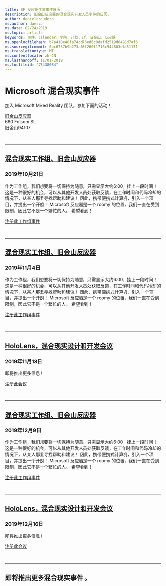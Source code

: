 ```yaml
---
title: SF 反应器学院事件日历
description: 旧金山反应器的混合现实开发人员事件的日历。
author: danielescudero
ms.author: daescu
ms.date: 02/24/2019
ms.topic: article
keywords: 事件，calendar，学院，计划，sf，旧金山，反应器
ms.openlocfilehash: b7a410e40fa74cd76ed6c8dafd2519d6498d7af6
ms.sourcegitcommit: 6bc6757b9b273a63f260f1716c944603dfa51151
ms.translationtype: MT
ms.contentlocale: zh-CN
ms.lasthandoff: 11/01/2019
ms.locfileid: "73438084"
---
```

# <a name="microsoft-mixed-reality-events"></a>Microsoft 混合现实事件

加入 Microsoft Mixed Reality 团队，参加下面的活动！

[旧金山反应器](https://developer.microsoft.com/reactor/#ReactorSF)<br>
680 Folsom St<br>
旧金山94107

<br>

---

## <a name="mixed-reality-workgroup-san-francisco-reactorhttpsemea01safelinksprotectionoutlookcomurlhttps3a2f2fwwwmeetupcom2fhololens-mr2fdata027c017cdaescu40microsoftcom7ca8ddee063b7949a9992308d6903e62b07c72f988bf86f141af91ab2d7cd011db477c17c07c636854994961124360sdataymnaaiwvxij700mo9gj2boz4w82bgkdjdhijhytfczcfu3dreserved0"></a>[混合现实工作组、旧金山反应器](https://emea01.safelinks.protection.outlook.com/?url=https%3A%2F%2Fwww.meetup.com%2Fhololens-mr%2F&data=02%7C01%7Cdaescu%40microsoft.com%7Ca8ddee063b7949a9992308d6903e62b0%7C72f988bf86f141af91ab2d7cd011db47%7C1%7C0%7C636854994961124360&sdata=YmnAAiWVxIJ700mO9gj%2BOz4W8%2BgKDjDhiJhYtfCzCFU%3D&reserved=0)
### <a name="october-21-2019"></a>2019年10月21日

作为工作组，我们想要将一切保持为随意，只需显示大约6:00，挂上一段时间！ 这是一种很好的机会，可以从其他开发人员处获取反馈，在工作时间和代码冷却的情况下，从某人那里寻找帮助和建议！ 因此，携带便携式计算机，引入一个项目，并提出一个开朗！ Microsoft 反应器是一个 roomy 的位置，我们一直在受到限制，因此它不是一个繁忙的人。 希望看到！

[注册此工作组事件](https://emea01.safelinks.protection.outlook.com/?url=https%3A%2F%2Fwww.meetup.com%2Fhololens-mr%2F&data=02%7C01%7Cdaescu%40microsoft.com%7Ca8ddee063b7949a9992308d6903e62b0%7C72f988bf86f141af91ab2d7cd011db47%7C1%7C0%7C636854994961124360&sdata=YmnAAiWVxIJ700mO9gj%2BOz4W8%2BgKDjDhiJhYtfCzCFU%3D&reserved=0)

<br>

---

## <a name="mixed-reality-workgroup-san-francisco-reactorhttpsemea01safelinksprotectionoutlookcomurlhttps3a2f2fwwwmeetupcom2fhololens-mr2fdata027c017cdaescu40microsoftcom7ca8ddee063b7949a9992308d6903e62b07c72f988bf86f141af91ab2d7cd011db477c17c07c636854994961124360sdataymnaaiwvxij700mo9gj2boz4w82bgkdjdhijhytfczcfu3dreserved0"></a>[混合现实工作组、旧金山反应器](https://emea01.safelinks.protection.outlook.com/?url=https%3A%2F%2Fwww.meetup.com%2Fhololens-mr%2F&data=02%7C01%7Cdaescu%40microsoft.com%7Ca8ddee063b7949a9992308d6903e62b0%7C72f988bf86f141af91ab2d7cd011db47%7C1%7C0%7C636854994961124360&sdata=YmnAAiWVxIJ700mO9gj%2BOz4W8%2BgKDjDhiJhYtfCzCFU%3D&reserved=0)
### <a name="november-4-2019"></a>2019年11月4日

作为工作组，我们想要将一切保持为随意，只需显示大约6:00，挂上一段时间！ 这是一种很好的机会，可以从其他开发人员处获取反馈，在工作时间和代码冷却的情况下，从某人那里寻找帮助和建议！ 因此，携带便携式计算机，引入一个项目，并提出一个开朗！ Microsoft 反应器是一个 roomy 的位置，我们一直在受到限制，因此它不是一个繁忙的人。 希望看到！

[注册此工作组事件](https://emea01.safelinks.protection.outlook.com/?url=https%3A%2F%2Fwww.meetup.com%2Fhololens-mr%2F&data=02%7C01%7Cdaescu%40microsoft.com%7Ca8ddee063b7949a9992308d6903e62b0%7C72f988bf86f141af91ab2d7cd011db47%7C1%7C0%7C636854994961124360&sdata=YmnAAiWVxIJ700mO9gj%2BOz4W8%2BgKDjDhiJhYtfCzCFU%3D&reserved=0)

<br>

---

## <a name="hololens-mixed-reality-design-and-development-meetuphttpswwwmeetupcomhololens-mr"></a>[HoloLens，混合现实设计和开发会议](https://www.meetup.com/hololens-mr/)
### <a name="november-18-2019"></a>2019年11月18日

即将推出更多信息！

[注册此会议](https://www.meetup.com/hololens-mr/)

<br>

---

## <a name="mixed-reality-workgroup-san-francisco-reactorhttpsemea01safelinksprotectionoutlookcomurlhttps3a2f2fwwwmeetupcom2fhololens-mr2fdata027c017cdaescu40microsoftcom7ca8ddee063b7949a9992308d6903e62b07c72f988bf86f141af91ab2d7cd011db477c17c07c636854994961124360sdataymnaaiwvxij700mo9gj2boz4w82bgkdjdhijhytfczcfu3dreserved0"></a>[混合现实工作组、旧金山反应器](https://emea01.safelinks.protection.outlook.com/?url=https%3A%2F%2Fwww.meetup.com%2Fhololens-mr%2F&data=02%7C01%7Cdaescu%40microsoft.com%7Ca8ddee063b7949a9992308d6903e62b0%7C72f988bf86f141af91ab2d7cd011db47%7C1%7C0%7C636854994961124360&sdata=YmnAAiWVxIJ700mO9gj%2BOz4W8%2BgKDjDhiJhYtfCzCFU%3D&reserved=0)
### <a name="december-9-2019"></a>2019年12月9日

作为工作组，我们想要将一切保持为随意，只需显示大约6:00，挂上一段时间！ 这是一种很好的机会，可以从其他开发人员处获取反馈，在工作时间和代码冷却的情况下，从某人那里寻找帮助和建议！ 因此，携带便携式计算机，引入一个项目，并提出一个开朗！ Microsoft 反应器是一个 roomy 的位置，我们一直在受到限制，因此它不是一个繁忙的人。 希望看到！

[注册此工作组事件](https://emea01.safelinks.protection.outlook.com/?url=https%3A%2F%2Fwww.meetup.com%2Fhololens-mr%2F&data=02%7C01%7Cdaescu%40microsoft.com%7Ca8ddee063b7949a9992308d6903e62b0%7C72f988bf86f141af91ab2d7cd011db47%7C1%7C0%7C636854994961124360&sdata=YmnAAiWVxIJ700mO9gj%2BOz4W8%2BgKDjDhiJhYtfCzCFU%3D&reserved=0)

<br>

---

## <a name="hololens-mixed-reality-design-and-development-meetuphttpswwwmeetupcomhololens-mr"></a>[HoloLens，混合现实设计和开发会议](https://www.meetup.com/hololens-mr/)
### <a name="december-16-2019"></a>2019年12月16日

即将推出更多信息！

[注册此会议](https://www.meetup.com/hololens-mr/)

<br>

---

## <a name="more-mixed-reality-events-coming-soon"></a>即将推出更多混合现实事件 。